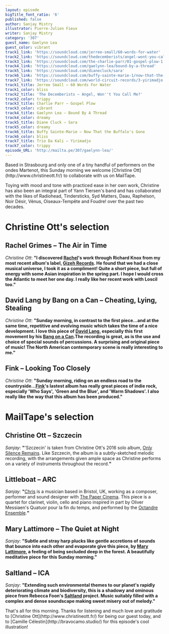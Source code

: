 ```yaml
---
layout: episode
bigTitle_font_ratio: '6'
published: false
author: Sanjay Mistry
illustrator: Pierre-Julien Fieux
writer: Sanjay Mistry
category: '307'
guest_name: Gaelynn Lea
guest_color: vibrant
track1_link: 'https://soundcloud.com/jerree-small/60-words-for-water'
track2_link: 'https://soundcloud.com/thedecemberists/angel-wont-you-call-me-1'
track3_link: 'https://soundcloud.com/the-charlie-parr/01-gospel-plow-1'
track4_link: 'https://soundcloud.com/gaelynn-lea/bound-by-a-thread'
track5_link: 'https://soundcloud.com/dianecluck/sara'
track6_link: 'https://soundcloud.com/buffy-sainte-marie-1/now-that-the-buffalos-gone'
track7_link: 'https://soundcloud.com/world-circuit-records/3-yirimadjo'
track1_title: Jerree Small – 60 Words For Water
track1_color: bliss
track2_title: 'The Decemberists – Angel, Won''t You Call Me?'
track2_color: trippy
track3_title: Charlie Parr – Gospel Plow
track3_color: vibrant
track4_title: Gaelynn Lea – Bound By A Thread
track4_color: dreamy
track5_title: Diane Cluck – Sara
track5_color: dreamy
track6_title: Buffy Sainte-Marie – Now That the Buffalo's Gone
track6_color: bliss
track7_title: Trio Da Kali – Yirimadjo
track7_color: trippy
episode_URL: 'http://mailta.pe/307/gaelynn-lea/'
---
```

<p id="introduction">Based in Strasbourg and only one of a tiny handful of performers on the ondes Martenot, this Sunday morning we welcome [Christine Ott](http://www.christineott.fr/) to collaborate with us on MailTape.</p>
<p>Toying with mood and tone with practiced ease in her own work, Christine has also been an integral part of Yann Tiersen's band and has collaborated with the likes of Radiohead, Tindersticks, Syd Matters, Daau, Raphelson, Noir Désir, Vénus, Oiseaux-Tempête and Foudre! over the past two decades.</p>


# Christine Ott's selection


## Rachel Grimes – The Air in Time
_Christine Ott_: **"**I discovered [Rachel](http://rachelgrimespiano.com/)'s work through Richard Knox from my most recent album's label, [Gizeh Records](http://www.gizehrecords.com/). He found that we had a close musical universe, I took it as a compliment! Quite a short piece, but full of energy with some Asian inspiration in the spring part. I hope I would cross the Atlantic to meet her one day. I really like her recent work with Loscil too.**"**

## David Lang by Bang on a Can – Cheating, Lying, Stealing
_Christine Ott_: **"**Sunday morning, in contrast to the first piece...and at the same time, repetitive and evolving music which takes the time of a nice development. I love this piece of [David Lang](https://davidlangmusic.com/), especially this first movement by his [Bang on a Can](https://bangonacan.org/).The recording is great, as is the use and choice of special sounds of percussions. A surprising and original piece of music! The North American contemporary scene is really interesting to me.**"**

## Fink – Looking Too Closely
_Christine Ott_: **"**Sunday morning, riding on an endless road to the countryside...[Fink](https://www.finkworld.co.uk/)'s lastest album has really great pieces of indie rock, especially 'Who Says', 'Green and the Blue', and 'Warm Shadows'. I also really like the way that this album has been produced.**"**


# MailTape's selection

## Christine Ott – Szczecin
_Sanjay_: **"**'Szczecin' is taken from Christine Ott's 2016 solo album, [Only Silence Remains](http://www.gizehrecords.com/gzh66-christine-ott-only-silence-remains.html). Like Szczecin, the album is a subtly-sketched melodic recording, with the arrangements given ample space as Christine performs on a variety of instruments throughout the record.**"**

## Littleboat – ARC
_Sanjay_: **"**[Chris](http://chrislittleboat.tumblr.com/) is a musician based in Bristol, UK, working as a composer, performer and sound designer with [The Paper Cinema](http://www.thepapercinema.com/). This piece is a quartet for clarinet, violin, cello and piano inspired in part by Oliver Messiaen's Quatuor pour la fin du temps, and performed by the [Octandre Ensemble](https://www.octandre.com/).**"**

## Mary Lattimore – The Quiet at Night
_Sanjay_: **"**Subtle and stray harp plucks like gentle accretions of sounds that bounce into each other and evaporate give this piece, by [Mary Lattimore](http://marylattimoreharpist.tumblr.com/), a feeling of being secluded deep in the forest. A beautifully meditative piece for this Sunday morning.**"**

## Saltland – ICA
_Sanjay_: **"**Extending such environmental themes to our planet's rapidly deteriorating climate and biodiversity, this is a shadowy and ominous piece from Rebecca Foon's [Saltland](http://www.saltland.ca/) project. Music suitably filled with a complex and dense soundscape making sweet misery out of melody.**"**

<p id="outroduction">That's all for this morning. Thanks for listening and much love and gratitude to [Christine Ott](http://www.christineott.fr/) for being our guest today, and to [Camille Célestin](http://bravocamo.studio/) for this episode's cool illustration!</p>

